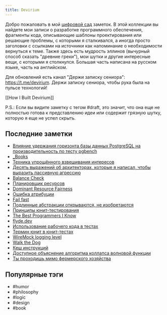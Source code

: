 ```yaml
---
title: Devirium
---
```


Добро пожаловать в мой [цифровой сад](https://maggieappleton.com/garden-history) заметок. В этой коллекции вы найдете мои записи о разработке программного обеспечения, фрагменты кода, описывающие шаблоны проектирования или решающие проблемы, с которыми я сталкивался, а иногда просто заголовки с ссылками на источники как напоминание о необходимости вернуться к теме. Также здесь есть мудрость эллинов (вычурный способ сказать "древние греки"), мои шутки и другие интересные вещи, с которыми я столкнулся. Большая часть написана на русском языке, часть на английском.

Для обновлений есть канал "Держи записку сениора": https://t.me/devirium. Держи записку сениора, чтобы рука была на пульсе технологий!

[[How I Built Devirium]]

P.S.: Если вы видите заметку с тегом #draft, это значит, что она еще не полностью готова к представлению идеи или содержит грязную шутку, которую я еще не успел скрыть.

## Последние заметки
- [Влияние удержания горизонта базы данных PostgreSQL на производительность по тесту pgbench](draft/Влияние-удержания-горизонта-базы-данных-PostgreSQL-на-производительность-по-тесту-pgbench.md)
- [_Books](_Books.md)
- [Техника упрощённого взвешивания интересов](2025-05/Техника-упрощённого-взвешивания-интересов.md)
- [Десять выражений об архитекторах, которые я написал, чтобы выразить пассивную агрессию](draft/Десять-выражений-об-архитекторах,-которые-я-написал,-чтобы-выразить-пассивную-агрессию.md)
- [Balance Check](2025-05/Balance-Check.md)
- [Планировщик ресурсов](2025-05/Планировщик-ресурсов.md)
- [Dominant Resource Fairness](2025-05/Dominant-Resource-Fairness.md)
- [Ошибка атрибуции](2025-05/Ошибка-атрибуции.md)
- [Fail fast](2025-05/Fail-fast.md)
- [Подлинные абстракции открываются, не изобретаются](2025-05/Подлинные-абстракции-открываются,-не-изобретаются.md)
- [Принципы юнит-тестирования](2025/2025-01/Принципы-юнит-тестирования.md)
- [The Best Programmers I Know](2025-05/The-Best-Programmers-I-Know.md)
- [flyde.dev](2025/2025-04/flyde.dev.md)
- [Использование рабочего кода в тестах](2025/2025-04/Использование-рабочего-кода-в-тестах.md)
- [Термин юнит в юнит-тестах](2025/2025-04/Термин-юнит-в-юнит-тестах.md)
- [WireMock logging level](2025/2025-04/WireMock-logging-level.md)
- [Walk the Dog](2025/2025-04/Walk-the-Dog.md)
- [Кеш инструкций](2025/2025-04/Кеш-инструкций.md)
- [Доступное объяснение алгоритма коллапса волновой функции](2025/2025-04/Доступное-объяснение-алгоритма-коллапса-волновой-функции.md)
- [Ты проходишь мимо фермерского хозяйства](2025/2025-04/Ты-проходишь-мимо-фермерского-хозяйства.md)


## Популярные тэги
- #humor
- #philosophy
- #logic
- #design
- #book
